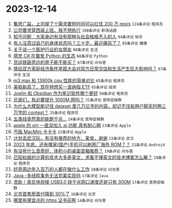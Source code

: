 # 2023-12-14

1. [集思广益，上司提了个需求要短时间可以扛住 200 万 req/s](https://www.v2ex.com/t/1000267) `124条评论` `程序员`
1. [公司要求穿西装上班，我不想执行](https://www.v2ex.com/t/1000226) `108条评论` `职场话题`
1. [知乎问题：大家身边有没有那种与社会格格不入的人](https://www.v2ex.com/t/1000214) `94条评论` `知乎`
1. [有人注意过自己的身体状态吗？三十岁，最近痛风了？](https://www.v2ex.com/t/1000334) `85条评论` `健康`
1. [关于谈一个医护行业的女朋友](https://www.v2ex.com/t/1000349) `80条评论` `生活`
1. [感觉 C# 在蚕食 Python 的生态](https://www.v2ex.com/t/1000331) `68条评论` `Python`
1. [货运铁路旁边的房子能不能买？](https://www.v2ex.com/t/1000212) `67条评论` `问与答`
1. [情侣双方家庭经济条件差距大会对双方日常交往和生活产生巨大影响吗？](https://www.v2ex.com/t/1000225) `67条评论` `生活`
1. [m3 max 和 13900k cpu 性能的简单对比](https://www.v2ex.com/t/1000236) `65条评论` `程序员`
1. [美股新高了，现在特想买一波纳指 ETF](https://www.v2ex.com/t/1000218) `65条评论` `投资`
1. [Joplin 和 Obsidian 作为笔记软件哪个更好](https://www.v2ex.com/t/1000378) `58条评论` `程序员`
1. [兄弟们，有必要提升 1000M 网吗？](https://www.v2ex.com/t/1000415) `31条评论` `宽带症候群`
1. [为什么大模型能记住 dataset 里几万亿字的内容，却记不住和用户聊天时两三万字的 context？](https://www.v2ex.com/t/1000457) `25条评论` `程序员`
1. [五类线竟然真的能跑千兆...](https://www.v2ex.com/t/1000222) `24条评论` `宽带症候群`
1. [apple 的 siri 一直没加入 ai 功能,真有耐心啊](https://www.v2ex.com/t/1000397) `23条评论` `Apple`
1. [丐版 MacMini 卡卡卡](https://www.v2ex.com/t/1000261) `22条评论` `Apple`
1. [计划去武汉玩，有没有推荐的地方，美食，谢谢](https://www.v2ex.com/t/1000235) `22条评论` `武汉`
1. [2023 年底，还有哪家(国产)手机可以刷原厂海外 ROM？？](https://www.v2ex.com/t/1000463) `21条评论` `Android`
1. [有没有什么音质好、体积小的桌面音箱推荐？](https://www.v2ex.com/t/1000441) `19条评论` `问与答`
1. [已知权威的计算机技术大多是英文，求看不懂英文的技术博客怎么解？](https://www.v2ex.com/t/1000292) `19条评论` `程序员`
1. [好奇周边年入百万的人都在做什么工作](https://www.v2ex.com/t/1000336) `18条评论` `问与答`
1. [Java -多线程事务无法完美实现吗](https://www.v2ex.com/t/1000408) `17条评论` `Java`
1. [求助！索尼电视接 USB3.0 转千兆网口速度还是只有 300M](https://www.v2ex.com/t/1000282) `17条评论` `宽带症候群`
1. [北京首套房首付降到 30%了](https://www.v2ex.com/t/1000414) `16条评论` `北京`
1. [哪里有便宜点的 https 证书买啊](https://www.v2ex.com/t/1000409) `14条评论` `问与答`
